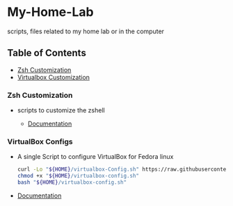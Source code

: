 # My-Home-Lab

scripts, files related to my home lab or in the computer

## Table of Contents

* [Zsh Customization](#zsh-customization)
* [Virtualbox Customization](#virtualbox-configs)

### Zsh Customization

* scripts to customize the zshell

  * [Documentation](https://github.com/mr-alham/My-Home-Lab/tree/main/Zsh)

### VirtualBox Configs

* A single Script to configure VirtualBox for Fedora linux

  ```sh
  curl -Lo "${HOME}/virtualbox-Config.sh" https://raw.githubusercontent.com/mr-alham/My-Home-Lab/main/VirtualBox/virtualbox.sh
  chmod +x "${HOME}/virtualbox-config.sh"
  bash "${HOME}/virtualbox-config.sh"
  ```
* [Documentation](https://github.com/mr-alham/My-Home-Lab/tree/main/VirtualBox)
